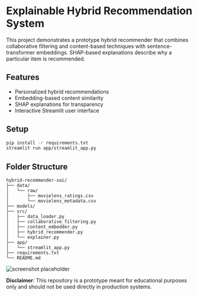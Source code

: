 # Explainable Hybrid Recommendation System

This project demonstrates a prototype hybrid recommender that combines
collaborative filtering and content-based techniques with sentence-transformer
embeddings. SHAP-based explanations describe why a particular item is
recommended.

## Features
- Personalized hybrid recommendations
- Embedding-based content similarity
- SHAP explanations for transparency
- Interactive Streamlit user interface

## Setup
```bash
pip install -r requirements.txt
streamlit run app/streamlit_app.py
```

## Folder Structure
```
hybrid-recommender-xai/
├── data/
│   └── raw/
│       ├── movielens_ratings.csv
│       └── movielens_metadata.csv
├── models/
├── src/
│   ├── data_loader.py
│   ├── collaborative_filtering.py
│   ├── content_embedder.py
│   ├── hybrid_recommender.py
│   └── explainer.py
├── app/
│   └── streamlit_app.py
├── requirements.txt
└── README.md
```

![screenshot placeholder](docs/screenshot.png)

**Disclaimer**: This repository is a prototype meant for educational
purposes only and should not be used directly in production systems.
